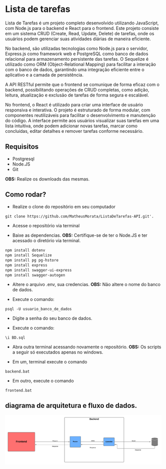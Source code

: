 # Lista de tarefas
<p>Lista de Tarefas é um projeto completo desenvolvido utilizando JavaScript, com Node.js para o backend e React para o frontend. Este projeto consiste em um sistema CRUD (Create, Read, Update, Delete) de tarefas, onde os usuários podem gerenciar suas atividades diárias de maneira eficiente.

No backend, são utilizadas tecnologias como Node.js para o servidor, Express.js como framework web e PostgreSQL como banco de dados relacional para armazenamento persistente das tarefas. O Sequelize é utilizado como ORM (Object-Relational Mapping) para facilitar a interação com o banco de dados, garantindo uma integração eficiente entre o aplicativo e a camada de persistência.

A API RESTful permite que o frontend se comunique de forma eficaz com o backend, possibilitando operações de CRUD completas, como adição, leitura, atualização e exclusão de tarefas de forma segura e escalável.

No frontend, o React é utilizado para criar uma interface de usuário responsiva e interativa. O projeto é estruturado de forma modular, com componentes reutilizáveis para facilitar o desenvolvimento e manutenção do código. A interface permite aos usuários visualizar suas tarefas em uma lista intuitiva, onde podem adicionar novas tarefas, marcar como concluídas, editar detalhes e remover tarefas conforme necessário.</p>

## Requisitos 

- Postgresql
- Node.JS
- Git

<b>OBS:</b> Realize os downloads das mesmas.

## Como rodar?

- Realize o clone do repositório em seu computador


```
git clone https://github.com/MatheusMorata/ListaDeTarefas-API.git'.
```


- Acesse o repositório via terminal

- Baixe as dependencias. <b>OBS:</b> Certifique-se de ter o Node.JS e ter acessado o diretório via terminal.


```
npm install dotenv
npm install Sequelize
npm install pg pg-hstore
npm install express
npm install swagger-ui-express
npm install swagger-autogen
```

- Altere o arquivo .env, sua credencias. <b>OBS:</b> Não altere o nome do banco de dados.

- Execute o comando:

```
psql -U usuario_banco_de_dados
```

- Digite a senha do seu banco de dados.

- Execute o comando:


```
\i BD.sql
```

- Abra outra terminal acessando novamente o repositório. <b>OBS:</b> Os scripts a seguir só executados apenas no windows.

- Em um, terminal execute o comando

```
backend.bat
```

- Em outro, execute o comando

```
frontend.bat
```

## diagrama de arquitetura e fluxo de dados.

<img src="diagrama/Diagrama.png" />